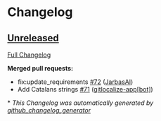 # Changelog

## [Unreleased](https://github.com/OpenVoiceOS/skill-ovos-weather/tree/HEAD)

[Full Changelog](https://github.com/OpenVoiceOS/skill-ovos-weather/compare/V0.0.1...HEAD)

**Merged pull requests:**

- fix:update\_requirements [\#72](https://github.com/OpenVoiceOS/skill-ovos-weather/pull/72) ([JarbasAl](https://github.com/JarbasAl))
- Add Catalans strings [\#71](https://github.com/OpenVoiceOS/skill-ovos-weather/pull/71) ([gitlocalize-app[bot]](https://github.com/apps/gitlocalize-app))



\* *This Changelog was automatically generated by [github_changelog_generator](https://github.com/github-changelog-generator/github-changelog-generator)*
